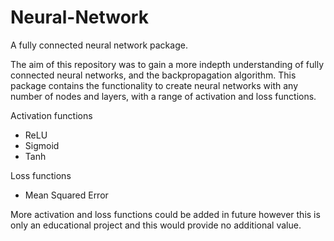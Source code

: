 # Neural-Network

A fully connected neural network package.

The aim of this repository was to gain a more indepth understanding of fully connected neural networks, and the backpropagation algorithm. This package contains the functionality to create neural networks with any number of nodes and layers, with a range of activation and loss functions. 

Activation functions
* ReLU
* Sigmoid
* Tanh

Loss functions
* Mean Squared Error

More activation and loss functions could be added in future however this is only an educational project and this would provide no additional value.
